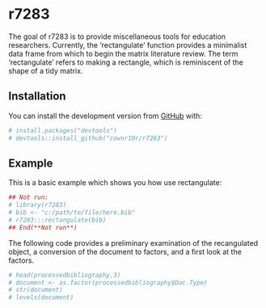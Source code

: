 
<!-- README.md is generated from README.Rmd. Please edit that file -->

# r7283

<!-- badges: start -->

<!-- badges: end -->

The goal of r7283 is to provide miscellaneous tools for education
researchers. Currently, the ‘rectangulate’ function provides a
minimalist data frame from which to begin the matrix literature review.
The term ‘rectangulate’ refers to making a rectangle, which is
reminiscent of the shape of a tidy matrix.

## Installation

You can install the development version from
[GitHub](https://github.com/) with:

``` r
# install.packages("devtools")
# devtools::install_github("cownr10r/r7283")
```

## Example

This is a basic example which shows you how use rectangulate:

``` r
## Not run:
# library(r7283)
# bib <- "c:/path/to/file/here.bib"
# r7283:::rectangulate(bib)
## End(**Not run**)
```

The following code provides a preliminary examination of the
recangulated object, a conversion of the document to factors, and a
first look at the factors.

``` r
# head(processedbibliography,3)
# document <- as.factor(processedbibliography$Doc.Type)
# str(document)
# levels(document)
```
